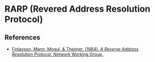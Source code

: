# RARP (Revered Address Resolution Protocol)

## References
- [Finlayson, Mann, Mogul, & Theimer. (1984). *A Reverse Address Resolution Protocol*. Network Working Group.](https://datatracker.ietf.org/doc/html/rfc903)